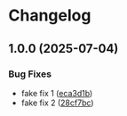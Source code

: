 # Changelog

## 1.0.0 (2025-07-04)


### Bug Fixes

* fake fix 1 ([eca3d1b](https://github.com/hedgieinsocks/rt-test/commit/eca3d1b0261c9192d3b486546414ef4b9f66c2fe))
* fake fix 2 ([28cf7bc](https://github.com/hedgieinsocks/rt-test/commit/28cf7bc71b322533b2a5cd2d5b09f6149249ce8d))
